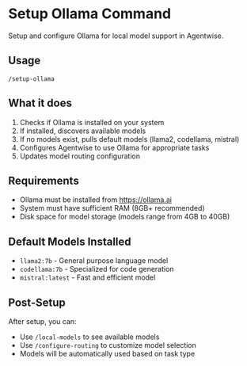 # Setup Ollama Command

Setup and configure Ollama for local model support in Agentwise.

## Usage
```
/setup-ollama
```

## What it does
1. Checks if Ollama is installed on your system
2. If installed, discovers available models
3. If no models exist, pulls default models (llama2, codellama, mistral)
4. Configures Agentwise to use Ollama for appropriate tasks
5. Updates model routing configuration

## Requirements
- Ollama must be installed from https://ollama.ai
- System must have sufficient RAM (8GB+ recommended)
- Disk space for model storage (models range from 4GB to 40GB)

## Default Models Installed
- `llama2:7b` - General purpose language model
- `codellama:7b` - Specialized for code generation
- `mistral:latest` - Fast and efficient model

## Post-Setup
After setup, you can:
- Use `/local-models` to see available models
- Use `/configure-routing` to customize model selection
- Models will be automatically used based on task type